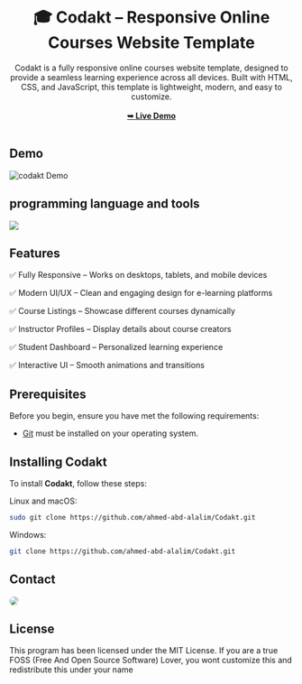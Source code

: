 <div align="center">
<h1 align="center">🎓 Codakt – Responsive Online Courses Website Template</h1>
Codakt is a fully responsive online courses website template, designed to provide a seamless learning experience across all devices. Built with HTML, CSS, and JavaScript, this template is lightweight, modern, and easy to customize.
<br />
<br />
<a href="https://ahmed-abd-alalim.github.io/Codakt/"><strong>➥ Live Demo</strong></a>
<br />
<br />
</div>

## Demo

![codakt Demo](./website-demo-image/codakt.jpg "codakt Demo")


## programming language and tools

<p>
   <a href="#">
    <img src="https://skillicons.dev/icons?i=html,css,js,vscode,ps&perline=7" />
   </a>
</p>


## Features

<p>✅ Fully Responsive – Works on desktops, tablets, and mobile devices</p>
<p>✅ Modern UI/UX – Clean and engaging design for e-learning platforms</p>
<p>✅ Course Listings – Showcase different courses dynamically</p>
<p>✅ Instructor Profiles – Display details about course creators</p>
<p>✅ Student Dashboard – Personalized learning experience</p>
<p>✅ Interactive UI – Smooth animations and transitions</p>


## Prerequisites

Before you begin, ensure you have met the following requirements:

* [Git](https://git-scm.com/downloads "Download Git") must be installed on your operating system.


## Installing Codakt

To install **Codakt**, follow these steps:

Linux and macOS:

```bash
sudo git clone https://github.com/ahmed-abd-alalim/Codakt.git
```

Windows:

```bash
git clone https://github.com/ahmed-abd-alalim/Codakt.git
```


## Contact

<p align="left">
  <a href="https://www.linkedin.com/in/ahmed-abd-alalim-286768299/" target="_blank"><img src="https://img.shields.io/badge/-LinkedIn-%230077B5?style=for-the-badge&logo=linkedin&logoColor=white" style="border-radius: 30px" target="_blank"></a>
</p>


## License

This program has been licensed under the MIT License. If you are a true FOSS (Free And Open Source Software) Lover, you wont customize this and redistribute this under your name
